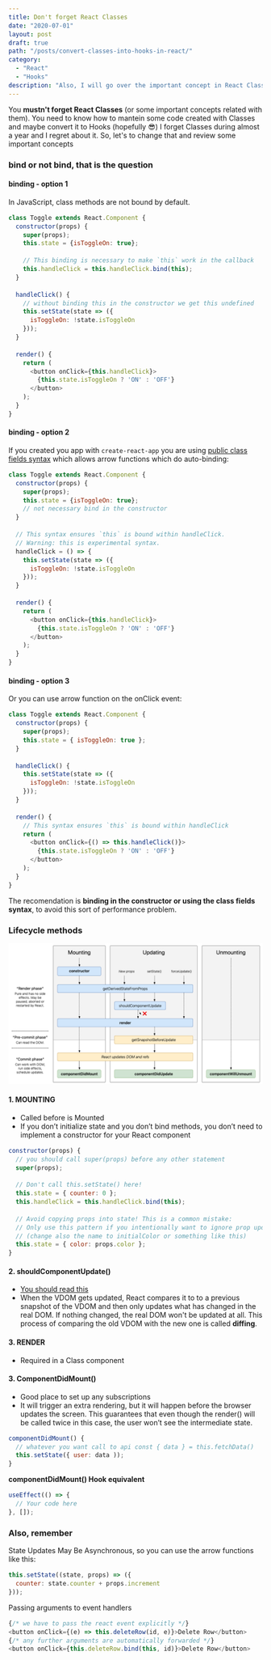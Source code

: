 ```yaml
---
title: Don't forget React Classes
date: "2020-07-01"
layout: post
draft: true
path: "/posts/convert-classes-into-hooks-in-react/"
category: 
  - "React"
  - "Hooks"
description: "Also, I will go over the important concept in React Classes. Why Classes? Because there is a lot of code out there built with Classes and maybe you'll need deal with that."
---
```


You **mustn't forget React Classes** (or some important concepts related with them). You need to know how to mantein some code created with Classes and maybe convert it to Hooks (hopefully 😎) I forget Classes during almost a year and I regret about it. So, let's to change that and review some important concepts

### bind or not bind, that is the question

#### binding - option 1
In JavaScript, class methods are not bound by default.
```js
class Toggle extends React.Component {
  constructor(props) {
    super(props);
    this.state = {isToggleOn: true};

    // This binding is necessary to make `this` work in the callback
    this.handleClick = this.handleClick.bind(this);
  }

  handleClick() {
    // without binding this in the constructor we get this undefined
    this.setState(state => ({
      isToggleOn: !state.isToggleOn
    }));
  }

  render() {
    return (
      <button onClick={this.handleClick}>
        {this.state.isToggleOn ? 'ON' : 'OFF'}
      </button>
    );
  }
}
```

#### binding - option 2
If you created you app with `create-react-app` you are using [public class fields syntax](https://babeljs.io/docs/en/babel-plugin-transform-class-properties/) which allows  arrow functions which do auto-binding:

```js
class Toggle extends React.Component {
  constructor(props) {
    super(props);
    this.state = {isToggleOn: true};
    // not necessary bind in the constructor
  }

  // This syntax ensures `this` is bound within handleClick.
  // Warning: this is experimental syntax.
  handleClick = () => {
    this.setState(state => ({
      isToggleOn: !state.isToggleOn
    }));
  }

  render() {
    return (
      <button onClick={this.handleClick}>
        {this.state.isToggleOn ? 'ON' : 'OFF'}
      </button>
    );
  }
}
```

#### binding - option 3
Or you can use arrow function on the onClick event:
```js
class Toggle extends React.Component {
  constructor(props) {
    super(props);
    this.state = { isToggleOn: true };
  }

  handleClick() {
    this.setState(state => ({
      isToggleOn: !state.isToggleOn
    }));
  }

  render() {
    // This syntax ensures `this` is bound within handleClick
    return (
      <button onClick={() => this.handleClick()}>
        {this.state.isToggleOn ? 'ON' : 'OFF'}
      </button>
    );
  }
}
```

The recomendation is **binding in the constructor or using the class fields syntax**, to avoid this sort of performance problem.

### Lifecycle methods
![lifecycle methods react](./react-lifecycle-methods-diagram.png)

#### 1. MOUNTING 
- Called before is Mounted
- If you don’t initialize state and you don’t bind methods, you don’t need to implement a constructor for your React component

```js
constructor(props) {
  // you should call super(props) before any other statement
  super(props);

  // Don't call this.setState() here!
  this.state = { counter: 0 };
  this.handleClick = this.handleClick.bind(this);

  // Avoid copying props into state! This is a common mistake:
  // Only use this pattern if you intentionally want to ignore prop updates 
  // (change also the name to initialColor or something like this)
  this.state = { color: props.color };
}
```

#### 2. shouldComponentUpdate()
- [You should read this](https://felixgerschau.com/react-rerender-components/)
- When the VDOM gets updated, React compares it to to a previous snapshot of the VDOM and then only updates what has changed in the real DOM. If nothing changed, the real DOM won't be updated at all. This process of comparing the old VDOM with the new one is called **diffing**.


#### 3. RENDER
- Required in a Class component


#### 3. ComponentDidMount()
- Good place to set up any subscriptions
- It will trigger an extra rendering, but it will happen before the browser updates the screen. This guarantees that even though the render() will be called twice in this case, the user won’t see the intermediate state.

```js
componentDidMount() {
  // whatever you want call to api const { data } = this.fetchData()
  this.setState({ user: data ));
}
```

**componentDidMount() Hook equivalent**

```js
useEffect(() => {
  // Your code here
}, []);
```

### Also, remember

State Updates May Be Asynchronous, so you can use the arrow functions like this:
```js
this.setState((state, props) => ({
  counter: state.counter + props.increment
}));       
```

Passing arguments to event handlers
```js
{/* we have to pass the react event explicitly */}
<button onClick={(e) => this.deleteRow(id, e)}>Delete Row</button>
{/* any further arguments are automatically forwarded */}
<button onClick={this.deleteRow.bind(this, id)}>Delete Row</button>
```

